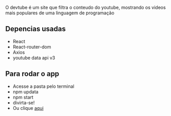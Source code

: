 O devtube é um site que filtra o conteudo do youtube, mostrando os videos mais populares de uma linguagem de programação

## Depencias usadas 

- React
- React-router-dom
- Axios
- youtube data api v3

## Para rodar o app
- Acesse a pasta pelo terminal
- npm updata
- npm start
- divirta-se!
- Ou clique [aqui](https://devtubebr.herokuapp.com/)



